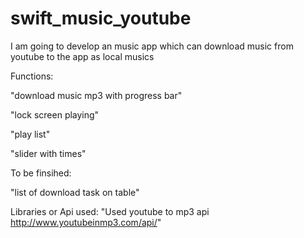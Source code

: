 # swift_music_youtube

I am going to develop an music app which can download music from youtube to the app as local musics

Functions:

  "download music mp3 with progress bar"
  
  "lock screen playing"
  
  "play list"
  
  "slider with times"

To be finsihed:

  "list of download task on table"

Libraries or Api used:
"Used youtube to mp3 api http://www.youtubeinmp3.com/api/"
